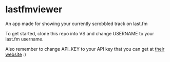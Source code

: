 # lastfmviewer

An app made for showing your currently scrobbled track on last.fm

To get started, clone this repo into VS and change USERNAME to your last.fm username.

Also remember to change API_KEY to your API key that you can get at [their website](https://www.last.fm/api/account/create) :)
